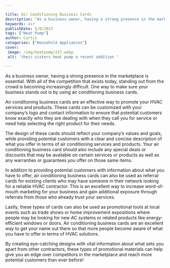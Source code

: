 ```yaml
---

title: Air Conditioning Business Cards
description: "As a business owner, having a strong presence in the marketplace is essential. With all of the competition that exists today, stan...scroll on and keep learning"
keywords: air
publishDate: 5/8/2023
tags: ["Heat Pump"]
author: Curtis
categories: ["Household Appliances"]
cover: 
 image: /img/heatpump/217.webp
 alt: 'their sisters heat pump a recent addition '

---
```


As a business owner, having a strong presence in the marketplace is essential. With all of the competition that exists today, standing out from the crowd is becoming increasingly difficult. One way to make sure your business stands out is by using air conditioning business cards.

Air conditioning business cards are an effective way to promote your HVAC services and products. These cards can be customized with your company’s logo and contact information to ensure that potential customers know exactly who they are dealing with when they call you for service or need help selecting the right product for their needs.

The design of these cards should reflect your company’s values and goals, while providing potential customers with a clear and concise description of what you offer in terms of air conditioning services and products. Your air conditioning business card should also include any special deals or discounts that may be available on certain services or products as well as any warranties or guarantees you offer on those same items. 

In addition to providing potential customers with information about what you have to offer, air conditioning business cards can also be used as referral cards for existing clients who may have someone in their network looking for a reliable HVAC contractor. This is an excellent way to increase word-of-mouth marketing for your business and gain additional exposure through referrals from those who already trust your services. 

Lastly, these types of cards can also be used as promotional tools at local events such as trade shows or home improvement expositions where people may be looking for new AC systems or related products like energy-efficient windows or doors. Air conditioning business cards are an excellent way to get your name out there so that more people become aware of what you have to offer in terms of HVAC solutions. 

By creating eye-catching designs with vital information about what sets you apart from other contractors, these types of promotional materials can help give you an edge over competitors in the marketplace and reach more potential customers than ever before!
